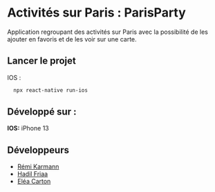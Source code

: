 
# Activités sur Paris : ParisParty

Application regroupant des activités sur Paris avec la possibilité de les ajouter en favoris et de les voir sur une carte.


## Lancer le projet

IOS :

```bash
  npx react-native run-ios
```
    
## Développé sur :

**IOS:** iPhone 13



## Développeurs

- [Rémi Karmann](https://www.github.com/alainproviste)
- [Hadil Friaa](https://www.github.com/hadilfriaa)
- [Eléa Carton](https://www.github.com/elea77)
